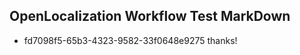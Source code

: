 ## OpenLocalization Workflow Test MarkDown
* fd7098f5-65b3-4323-9582-33f0648e9275 thanks!

<!--HONumber=Jul16_HO3-->



